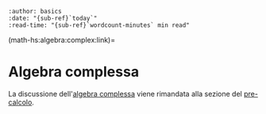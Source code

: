 ```{article-info}
:author: basics
:date: "{sub-ref}`today`"
:read-time: "{sub-ref}`wordcount-minutes` min read"
```

(math-hs:algebra:complex:link)=
# Algebra complessa

La discussione dell'[algebra complessa](math-hs:algebra:complex) viene rimandata alla sezione del [pre-calcolo](math-hs:precalculus).

